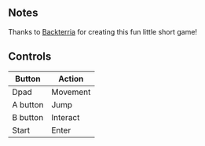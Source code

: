 ## Notes

Thanks to [Backterria](https://backterria.itch.io/) for creating this fun little short game!

## Controls

| Button     | Action |
|--          |--      | 
|Dpad        |Movement|
|A button    |Jump    |
|B button    |Interact|
|Start       |Enter   |
